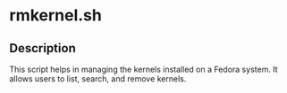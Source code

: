 # rmkernel.sh

## Description

This script helps in managing the kernels installed on a Fedora system. It allows users to list, search, and remove kernels.

